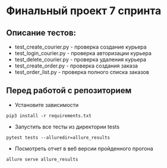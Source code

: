 # Финальный проект 7 спринта

## Описание тестов: 
* test_create_courier.py - проверка создание курьера
* test_login_courier.py - проверка авторизации курьера 
* test_delete_courier.py - проверка удаления курьера
* test_create_order.py - проверка создания заказа
* test_order_list.py - проверка полного списка заказов

## Перед работой с репозиторием
* Установите зависимости
``` shell
pip3 install -r requirements.txt
```
* Запустить все тесты из директории tests
```shell
pytest tests --alluredir=allure_results
```
* Посмотреть отчет в веб версии пройденного прогона
``` shell
allure serve allure_results
```